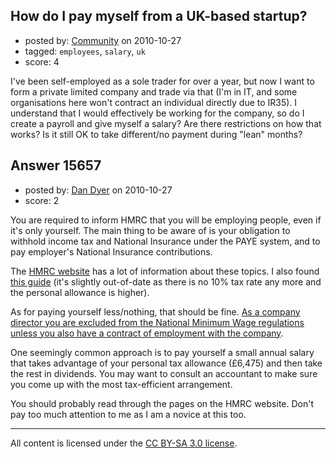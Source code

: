 ## How do I pay myself from a UK-based startup?

- posted by: [Community](https://stackexchange.com/users/-1/-1-community) on 2010-10-27
- tagged: `employees`, `salary`, `uk`
- score: 4

I've been self-employed as a sole trader for over a year, but now I want to form a private limited company and trade via that (I'm in IT, and some organisations here won't contract an individual directly due to IR35). I understand that I would effectively be working for the company, so do I create a payroll and give myself a salary? Are there restrictions on how that works? Is it still OK to take different/no payment during "lean" months?


## Answer 15657

- posted by: [Dan Dyer](https://stackexchange.com/users/-1/4221-dan-dyer) on 2010-10-27
- score: 2

<p>You are required to inform HMRC that you will be employing people, even if it's only yourself.  The main thing to be aware of is your obligation to withhold income tax and National Insurance under the PAYE system, and to pay employer's National Insurance contributions.</p>

<p>The <a href="http://www.hmrc.gov.uk/paye/intro/index.htm" rel="nofollow">HMRC website</a> has a lot of information about these topics.  I also found <a href="http://www.company-wizard.co.uk/guides/PAYE-Dividends.aspx" rel="nofollow">this guide</a> (it's slightly out-of-date as there is no 10% tax rate any more and the personal allowance is higher).</p>

<p>As for paying yourself less/nothing, that should be fine. <a href="http://www.businesslink.gov.uk/bdotg/action/detail?r.s=sc&amp;r.l4=1081658503&amp;r.l1=1073858787&amp;r.lc=en&amp;r.l3=1081657912&amp;r.l2=1084822773&amp;type=RESOURCES&amp;itemId=1081673684" rel="nofollow">As a company director you are excluded from the National Minimum Wage regulations unless you also have a contract of employment with the company</a>.</p>

<p>One seemingly common approach is to pay yourself a small annual salary that takes advantage of your personal tax allowance (£6,475) and then take the rest in dividends.  You may want to consult an accountant to make sure you come up with the most tax-efficient arrangement.</p>

<p>You should probably read through the pages on the HMRC website.  Don't pay too much attention to me as I am a novice at this too.</p>




---

All content is licensed under the [CC BY-SA 3.0 license](https://creativecommons.org/licenses/by-sa/3.0/).
